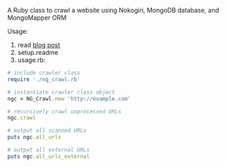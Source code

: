 A Ruby class to crawl a website using Nokogiri, MongoDB database, and MongoMapper ORM

Usage:

1. read [blog post](http://ericlondon.com/2012/07/29/a-ruby-class-to-crawl-a-website-using-nokogiri-mongodb-database-and-mongomapper-orm.html)
2. setup.readme
3. usage.rb:

```ruby
# include crawler class
require './ng_crawl.rb'

# instantiate crawler class object
ngc = NG_Crawl.new 'http://example.com'

# recursively crawl unprocessed URLs
ngc.crawl

# output all scanned URLs
puts ngc.all_urls

# output all external URLs
puts ngc.all_urls_external
```
